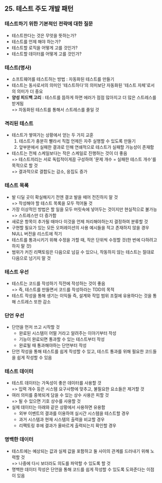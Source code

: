 ## 25. 테스트 주도 개발 패턴
   
### 테스트하기 위한 기본적인 전략에 대한 질문

- 테스트한다는 것은 무엇을 뜻하는가?
- 테스트를 언제 해야 하는가?
- 테스트할 로직을 어떻게 고를 것인가?
- 테스트할 데이터를 어떻게 고를 것인가?

### 테스트(명사)

- 소프트웨어를 테스트하는 방법 : 자동화된 테스트를 만들기
- 테스트는 동사로서의 의미인 '테스트하다'의 의미보단 자동화된 '테스트 자체'로서의 의미가 더 중요
- **양성 피드백 고리** : 테스트를 뜸하게 하면 에러가 점점 많아지고 더 많은 스트레스를 받게됨  
  => 자동화된 테스트를 통해서 스트레스를 줄일 것

### 격리된 테스트

- 테스트가 쌓여가는 상황에서 얻는 두 가지 교훈  
  1. 테스트가 충분히 빨라서 직접 언제든 자주 실행할 수 있도록 만들기
  2. 앞부분에서 실패한 결과로 인해 연쇄적으로 테스트가 실패할 가능성이 존재함
- 테스트는 전체 스케일보다는 작은 스케일로 진행하는 것이 더 좋음  
  => 테스트끼리는 서로 독립적이게끔 구성하여 '문제 개수 = 실패한 테스트 개수'를 목적으로 할 것  
  => 결과적으로 결합도는 감소, 응집도 증가

### 테스트 목록

- 발 디딜 곳이 확실해지기 전엔 결코 발을 떼어 전진하지 말 것  
  => 작성해야 할 테스트 목록을 모두 적어둘 것
- 가장 이상적인 방법은 할 일을 모두 머릿속에 넣어두는 것이지만 현실적으로 불가능  
  => 스트레스만 더 증가함
- 새로운 항목이 추가될 때마다 이것을 언제 처리해야하는지 결정하여 분류할 것
- 구현할 필요가 있는 모든 오퍼레이션의 사용 예시들을 적고 존재하지 않을 경우 NULL 버전을 리스트에 적기
- 테스트를 통과시키기 위해 수정을 가할 때, 작은 단위씩 수정할 것(한 번에 다하려고 하지 말 것)
- 범위가 커진 리팩토링은 다음으로 넘길 수 있으나, 작동하지 않는 테스트는 절대로 다음으로 넘기지 말 것

### 테스트 우선

- 테스트는 코드를 작성하기 직전에 작성하는 것이 좋음  
  => 즉, 테스트를 만들면서 코드를 작성하라는 TDD의 목적
- 테스트 작성을 통해 생기는 이익들 즉, 설계와 작업 범위 조절에 유용하다는 것을 통해 스트레스 또한 감소

### 단언 우선

- 단언을 먼저 쓰고 시작할 것  
  - 완료된 시스템이 어떨 거라고 알려주는 이야기부터 작성
  - 기능이 완료되면 통과할 수 있는 테스트부터 작성
  - 완료될 때 통과해야하는 단언부터 작성
- 단언 작성을 통해 테스트를 쉽게 작성할 수 있고, 테스트 통과를 위해 필요한 코드들을 쉽게 작성할 수 있음
  
### 테스트 데이터

- 테스트 데이터는 가독성이 좋은 데이터를 사용할 것  
  => 입력 개수 등은 시스템 요구사항에 맞추고, 불필요한 요소들은 제거할 것
- 여러 의미를 중복되게 담을 수 있는 상수 사용은 피할 것  
  => 될 수 있으면 기호 상수를 사용할 것
- 실제 데이터는 아래와 같은 상황에서 사용하면 유용함  
  - 외부 이벤트의 결과를 이용하여 실시간 시스템을 테스트할 경우
  - 과거 시스템과 현재 시스템의 출력을 비교할 경우
  - 리팩토링 후에 결과가 올바르게 출력되는지 확인할 경우

### 명백한 데이터

- 테스트에는 예상되는 값과 실제 값을 포함하고 둘 사이의 관계를 드러내기 위해 노력할 것  
  => 나중에 다시 보더라도 의도를 파악할 수 있도록 할 것
- 명백한 데이터 작성은 단언을 통해 코드를 쉽게 작성할 수 있도록 도와준다는 이점이 있음